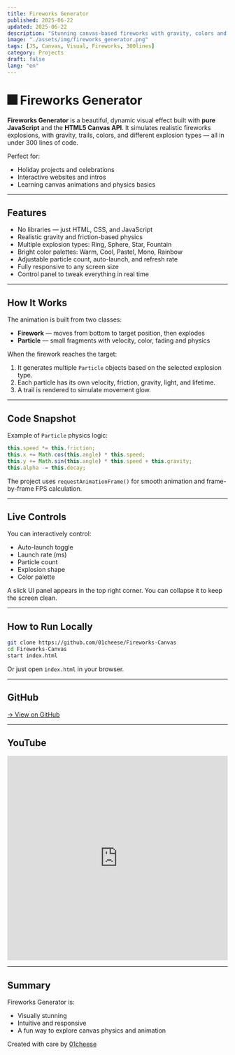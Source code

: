 ```yaml
---
title: Fireworks Generator  
published: 2025-06-22  
updated: 2025-06-22  
description: "Stunning canvas-based fireworks with gravity, colors and explosion types — built in pure JavaScript"  
image: "./assets/img/fireworks_generator.png"  
tags: [JS, Canvas, Visual, Fireworks, 300lines]  
category: Projects  
draft: false  
lang: "en"  
---
```


# 🎆 Fireworks Generator

**Fireworks Generator** is a beautiful, dynamic visual effect built with **pure JavaScript** and the **HTML5 Canvas API**. It simulates realistic fireworks explosions, with gravity, trails, colors, and different explosion types — all in under 300 lines of code.

Perfect for:
- Holiday projects and celebrations
- Interactive websites and intros
- Learning canvas animations and physics basics

---

## Features

- No libraries — just HTML, CSS, and JavaScript
- Realistic gravity and friction-based physics
- Multiple explosion types: Ring, Sphere, Star, Fountain
- Bright color palettes: Warm, Cool, Pastel, Mono, Rainbow
- Adjustable particle count, auto-launch, and refresh rate
- Fully responsive to any screen size
- Control panel to tweak everything in real time

---

## How It Works

The animation is built from two classes:

- **Firework** — moves from bottom to target position, then explodes
- **Particle** — small fragments with velocity, color, fading and physics

When the firework reaches the target:
1. It generates multiple `Particle` objects based on the selected explosion type.
2. Each particle has its own velocity, friction, gravity, light, and lifetime.
3. A trail is rendered to simulate movement glow.

---

## Code Snapshot

Example of `Particle` physics logic:

```js
this.speed *= this.friction;
this.x += Math.cos(this.angle) * this.speed;
this.y += Math.sin(this.angle) * this.speed + this.gravity;
this.alpha -= this.decay;
```

The project uses `requestAnimationFrame()` for smooth animation and frame-by-frame FPS calculation.

---

## Live Controls

You can interactively control:

- Auto-launch toggle
- Launch rate (ms)
- Particle count
- Explosion shape
- Color palette

A slick UI panel appears in the top right corner. You can collapse it to keep the screen clean.

---

## How to Run Locally

```bash
git clone https://github.com/01cheese/Fireworks-Canvas
cd Fireworks-Canvas
start index.html
```

Or just open `index.html` in your browser.

---

## GitHub

[→ View on GitHub](https://github.com/01cheese/Fireworks-Generator)

---

## YouTube

<iframe width="100%" height="468" src="https://www.youtube.com/embed/uuchZNyxaIA?si=jRPn-zkJvPJLkgKf" title="Fireworks Generator" frameborder="0" allow="accelerometer; autoplay; clipboard-write; encrypted-media; gyroscope; picture-in-picture; web-share" referrerpolicy="strict-origin-when-cross-origin" allowfullscreen></iframe>

---

## Summary

Fireworks Generator is:
- Visually stunning
- Intuitive and responsive
- A fun way to explore canvas physics and animation

Created with care by [01cheese](https://github.com/01cheese)


